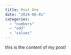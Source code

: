 ```yaml
---
title: Post One
date: "2024-08-01"
categories:
  - "numbers"
  - "odd"
  - "values"
---
```


this is the content of my post!
